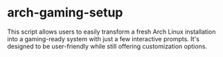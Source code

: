 # arch-gaming-setup
This script allows users to easily transform a fresh Arch Linux installation into a gaming-ready system with just a few interactive prompts. It's designed to be user-friendly while still offering customization options.
